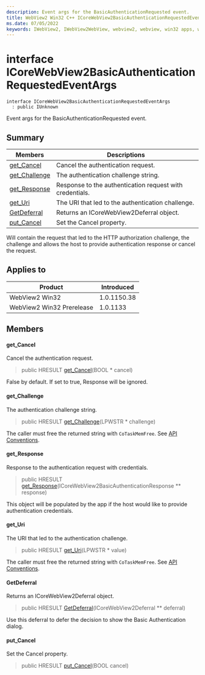 ```yaml
---
description: Event args for the BasicAuthenticationRequested event.
title: WebView2 Win32 C++ ICoreWebView2BasicAuthenticationRequestedEventArgs
ms.date: 07/05/2022
keywords: IWebView2, IWebView2WebView, webview2, webview, win32 apps, win32, edge, ICoreWebView2, ICoreWebView2Controller, browser control, edge html, ICoreWebView2BasicAuthenticationRequestedEventArgs
---
```


# interface ICoreWebView2BasicAuthenticationRequestedEventArgs

```
interface ICoreWebView2BasicAuthenticationRequestedEventArgs
  : public IUnknown
```

Event args for the BasicAuthenticationRequested event.

## Summary

 Members                        | Descriptions
--------------------------------|---------------------------------------------
[get_Cancel](#get_cancel) | Cancel the authentication request.
[get_Challenge](#get_challenge) | The authentication challenge string.
[get_Response](#get_response) | Response to the authentication request with credentials.
[get_Uri](#get_uri) | The URI that led to the authentication challenge.
[GetDeferral](#getdeferral) | Returns an ICoreWebView2Deferral object.
[put_Cancel](#put_cancel) | Set the Cancel property.

Will contain the request that led to the HTTP authorization challenge, the challenge and allows the host to provide authentication response or cancel the request.

## Applies to

Product                         | Introduced
--------------------------------|---------------------------------------------
WebView2 Win32            |    1.0.1150.38
WebView2 Win32 Prerelease |    1.0.1133

## Members

#### get_Cancel

Cancel the authentication request.

> public HRESULT [get_Cancel](#get_cancel)(BOOL * cancel)

False by default. If set to true, Response will be ignored.

#### get_Challenge

The authentication challenge string.

> public HRESULT [get_Challenge](#get_challenge)(LPWSTR * challenge)

The caller must free the returned string with `CoTaskMemFree`. See [API Conventions](/microsoft-edge/webview2/concepts/win32-api-conventions#strings).

#### get_Response

Response to the authentication request with credentials.

> public HRESULT [get_Response](#get_response)(ICoreWebView2BasicAuthenticationResponse ** response)

This object will be populated by the app if the host would like to provide authentication credentials.

#### get_Uri

The URI that led to the authentication challenge.

> public HRESULT [get_Uri](#get_uri)(LPWSTR * value)

The caller must free the returned string with `CoTaskMemFree`. See [API Conventions](/microsoft-edge/webview2/concepts/win32-api-conventions#strings).

#### GetDeferral

Returns an ICoreWebView2Deferral object.

> public HRESULT [GetDeferral](#getdeferral)(ICoreWebView2Deferral ** deferral)

Use this deferral to defer the decision to show the Basic Authentication dialog.

#### put_Cancel

Set the Cancel property.

> public HRESULT [put_Cancel](#put_cancel)(BOOL cancel)

